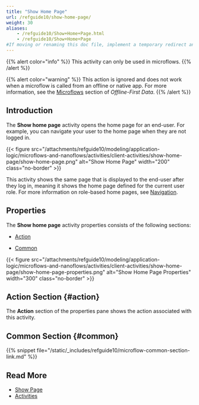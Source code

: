 ```yaml
---
title: "Show Home Page"
url: /refguide10/show-home-page/
weight: 30
aliases:
    - /refguide10/Show+Home+Page.html
    - /refguide10/Show+Home+Page
#If moving or renaming this doc file, implement a temporary redirect and let the respective team know they should update the URL in the product. See Mapping to Products for more details.
---
```


{{% alert color="info" %}}
This activity can only be used in microflows.
{{% /alert %}}

{{% alert color="warning" %}}
This action is ignored and does not work when a microflow is called from an offline or native app. For more information, see the [Microflows](/refguide10/mobile/building-efficient-mobile-apps/offlinefirst-data/best-practices/#microflows) section of *Offline-First Data*.
{{% /alert %}}

## Introduction

The **Show home page** activity opens the home page for an end-user. For example, you can navigate your user to the home page when they are not logged in. 

{{< figure src="/attachments/refguide10/modeling/application-logic/microflows-and-nanoflows/activities/client-activities/show-home-page/show-home-page.png" alt="Show Home Page"   width="200"  class="no-border" >}}

This activity shows the same page that is displayed to the end-user after they log in, meaning it shows the home page defined for the current user role. For more information on role-based home pages, see [Navigation](/refguide10/navigation/).

## Properties

The **Show home page** activity properties consists of the following sections:

* [Action](#action)

* [Common](#common)

{{< figure src="/attachments/refguide10/modeling/application-logic/microflows-and-nanoflows/activities/client-activities/show-home-page/show-home-page-properties.png" alt="Show Home Page Properties"   width="300"  class="no-border" >}}

## Action Section {#action}

The **Action** section of the properties pane shows the action associated with this activity.

## Common Section {#common}

{{% snippet file="/static/_includes/refguide10/microflow-common-section-link.md" %}}

## Read More

* [Show Page](/refguide10/show-page/)
* [Activities](/refguide10/activities/)
